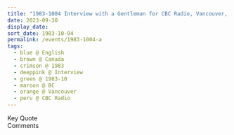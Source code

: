 ```yaml
---
title: "1983-1004 Interview with a Gentleman for CBC Radio, Vancouver, BC, Canada"
date: 2023-09-30
display_date: 
sort_date: 1983-10-04
permalink: /events/1983-1004-a
tags:
  - blue @ English
  - brown @ Canada
  - crimson @ 1983
  - deeppink @ Interview
  - green @ 1983-10
  - maroon @ BC
  - orange @ Vancouver
  - peru @ CBC Radio
---
```


<wave-list>
  <list-title color="green" width="75">Key Quote</list-title>
  <list-item color="BlanchedAlmond"  width="200"></list-item>
  <list-item color="Lavender"></list-item>
  <list-item color="BlanchedAlmond"></list-item>
</wave-list>

<br>

<wave-list>
  <list-title color="green" width="75">Comments</list-title>
  <list-item color="BlanchedAlmond"  width="200"></list-item>
  <list-item color="Lavender"></list-item>
  <list-item color="BlanchedAlmond"></list-item>
</wave-list>